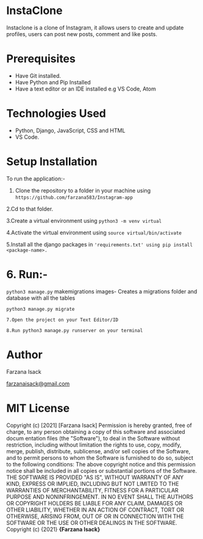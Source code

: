 # InstaClone

Instaclone is a clone of Instagram, it allows users to create and update profiles, users can post new posts, comment and like posts.

# Prerequisites


* Have Git installed.
* Have Python and Pip Installed
* Have a text editor or an IDE installed e.g VS Code, Atom

# Technologies Used
* Python, Django, JavaScript, CSS and HTML
* VS Code.

# Setup Installation

To run the application:-

 1. Clone the repository to a folder in your machine using ```https://github.com/farzana583/Instagram-app```

2.Cd to that folder.

3.Create a virtual environment using ```python3 -m venv virtual```

4.Activate the virtual environment using ```source virtual/bin/activate```

5.Install all the django packages in ```'requirements.txt' using pip install <package-name>.```

# 6. Run:-

 ```python3 manage.py``` makemigrations images- Creates a migrations folder and database with all the tables
  


```
python3 manage.py migrate

```

```
7.Open the project on your Text Editor/ID
```

```
8.Run python3 manage.py runserver on your terminal

```
# Author
Farzana Isack

farzanaisack@gmail.com


# MIT License

Copyright (c) [2021] [Farzana Isack]
Permission is hereby granted, free of charge, to any person obtaining a copy
of this software and associated docum entation files (the "Software"), to deal
in the Software without restriction, including without limitation the rights
to use, copy, modify, merge, publish, distribute, sublicense, and/or sell
copies of the Software, and to permit persons to whom the Software is
furnished to do so, subject to the following conditions:
The above copyright notice and this permission notice shall be included in all
copies or substantial portions of the Software.
THE SOFTWARE IS PROVIDED "AS IS", WITHOUT WARRANTY OF ANY KIND, EXPRESS OR
IMPLIED, INCLUDING BUT NOT LIMITED TO THE WARRANTIES OF MERCHANTABILITY,
FITNESS FOR A PARTICULAR PURPOSE AND NONINFRINGEMENT. IN NO EVENT SHALL THE
AUTHORS OR COPYRIGHT HOLDERS BE LIABLE FOR ANY CLAIM, DAMAGES OR OTHER
LIABILITY, WHETHER IN AN ACTION OF CONTRACT, TORT OR OTHERWISE, ARISING FROM,
OUT OF OR IN CONNECTION WITH THE SOFTWARE OR THE USE OR OTHER DEALINGS IN THE
SOFTWARE.
Copyright (c) {2021} **{Farzana Isack}**

